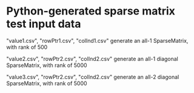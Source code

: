 Python-generated sparse matrix test input data
=========

"value1.csv", "rowPtr1.csv", "colInd1.csv" generate an all-1 SparseMatrix, with rank of 500

"value2.csv", "rowPtr2.csv", "colInd2.csv" generate an all-1 diagonal SparseMatrix, with rank of 5000

"value3.csv", "rowPtr2.csv", "colInd2.csv" generate an all-2 diagonal SparseMatrix, with rank of 5000
